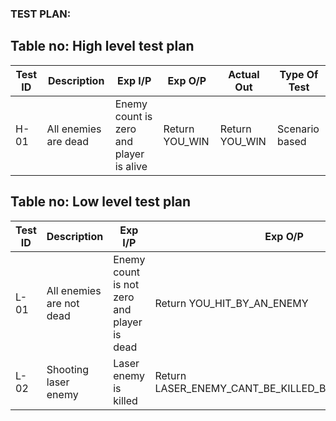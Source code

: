 ### TEST PLAN:

## Table no: High level test plan

| **Test ID** | **Description**                                              | **Exp I/P** | **Exp O/P** | **Actual Out** |**Type Of Test**  |    
|-------------|--------------------------------------------------------------|------------|-------------|----------------|------------------|
|  H-01| All enemies are dead | Enemy count is zero and player is alive  | Return YOU_WIN | Return YOU_WIN | Scenario based |

## Table no: Low level test plan

| **Test ID** | **Description**                                              | **Exp I/P** | **Exp O/P** | **Actual Out** |**Type Of Test**  |    
|-------------|--------------------------------------------------------------|------------|-------------|----------------|------------------|
|  L-01       |All enemies are not dead|Enemy count is not zero and player is dead|Return YOU_HIT_BY_AN_ENEMY|Return YOU_HIT_BY_AN_ENEMY|Scenario based |
|  L-02       |Shooting laser enemy|Laser enemy is killed|Return LASER_ENEMY_CANT_BE_KILLED_BY_PLAYERS_SHOT|Return LASER_ENEMY_CANT_BE_KILLED_BY_PLAYERS_SHOT|Scenario based  |
